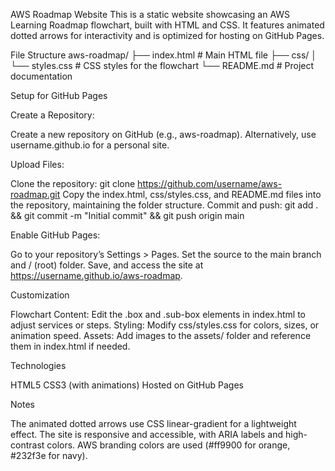 AWS Roadmap Website
This is a static website showcasing an AWS Learning Roadmap flowchart, built with HTML and CSS. It features animated dotted arrows for interactivity and is optimized for hosting on GitHub Pages.


File Structure
aws-roadmap/
├── index.html          # Main HTML file
├── css/
│   └── styles.css      # CSS styles for the flowchart
└── README.md           # Project documentation

Setup for GitHub Pages

Create a Repository:

Create a new repository on GitHub (e.g., aws-roadmap).
Alternatively, use username.github.io for a personal site.


Upload Files:

Clone the repository: git clone https://github.com/username/aws-roadmap.git
Copy the index.html, css/styles.css, and README.md files into the repository, maintaining the folder structure.
Commit and push: git add . && git commit -m "Initial commit" && git push origin main


Enable GitHub Pages:

Go to your repository’s Settings > Pages.
Set the source to the main branch and / (root) folder.
Save, and access the site at https://username.github.io/aws-roadmap.



Customization

Flowchart Content: Edit the .box and .sub-box elements in index.html to adjust services or steps.
Styling: Modify css/styles.css for colors, sizes, or animation speed.
Assets: Add images to the assets/ folder and reference them in index.html if needed.

Technologies

HTML5
CSS3 (with animations)
Hosted on GitHub Pages

Notes

The animated dotted arrows use CSS linear-gradient for a lightweight effect.
The site is responsive and accessible, with ARIA labels and high-contrast colors.
AWS branding colors are used (#ff9900 for orange, #232f3e for navy).

